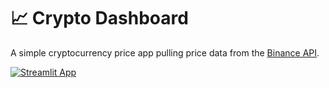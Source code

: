 # 📈 Crypto Dashboard

A simple cryptocurrency price app pulling price data from the [Binance API](https://www.binance.com/en/support/faq/360002502072).

[![Streamlit App](https://static.streamlit.io/badges/streamlit_badge_black_white.svg)](https://share.streamlit.io/charlywargnier/crypto-dashboard/main/app.py)

